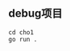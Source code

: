 <!--
 * @Author: Jiwei
 * @Date: 2022-01-20 09:34:34
 * @LastEditTime: 2022-01-21 11:43:37
 * @LastEditors: Jiwei
 * @Description: readme
 * @FilePath: \jvmgo\README.md
 * 
-->
## debug项目
```shell
cd cho1
go run .
````

